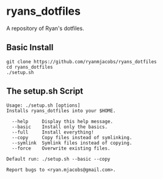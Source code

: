 ryans_dotfiles
==============

A repository of Ryan's dotfiles.

Basic Install
-------------

```
git clone https://github.com/ryanmjacobs/ryans_dotfiles
cd ryans_dotfiles
./setup.sh
```

The setup.sh Script
-------------------

```
Usage: ./setup.sh [options]
Installs ryans_dotfiles into your $HOME.

  --help     Display this help message.
  --basic    Install only the basics.
  --full     Install everything!
  --copy     Copy files instead of symlinking.
  --symlink  Symlink files instead of copying.
  --force    Overwrite existing files.

Default run: ./setup.sh --basic --copy

Report bugs to <ryan.mjacobs@gmail.com>.
```
